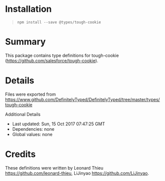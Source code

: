 # Installation
> `npm install --save @types/tough-cookie`

# Summary
This package contains type definitions for tough-cookie (https://github.com/salesforce/tough-cookie).

# Details
Files were exported from https://www.github.com/DefinitelyTyped/DefinitelyTyped/tree/master/types/tough-cookie

Additional Details
 * Last updated: Sun, 15 Oct 2017 07:47:25 GMT
 * Dependencies: none
 * Global values: none

# Credits
These definitions were written by Leonard Thieu <https://github.com/leonard-thieu>, LiJinyao <https://github.com/LiJinyao>.
